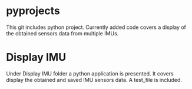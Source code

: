 # pyprojects
This git includes python project. Currently added code covers a display of the obtained sensors data from multiple IMUs.

# Display IMU
Under Display IMU folder a python application is presented. It covers display the obtained and saved IMU sensors data.
A test_file is included.
